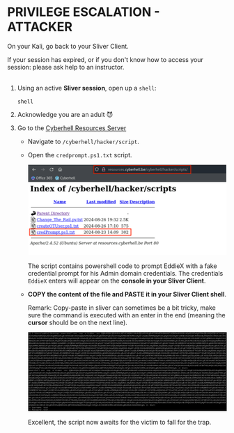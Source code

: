 # PRIVILEGE ESCALATION - ATTACKER

On your Kali, go back to your Sliver Client.

<div class="purple">
If your session has expired, or if you don't know how to access your session: please ask help to an instructor.
</div>
<br>

1. Using an active **Sliver session**, open up a `shell`: 

    ```
    shell
    ```

1. Acknowledge you are an adult 😈


1. Go to the [Cyberhell Resources Server](http://resources.cyberhell.be/) 

    - Navigate to `/cyberhell/hacker/script`. 
    - Open the `credprompt.ps1.txt` script. 

        ![image](../../images/resource_server_cred_prompt.png)

        <div class="info">

        The script contains powershell code to prompt EddieX with a fake credential prompt for his Admin domain credentials. 
        The credentials `EddieX` enters will appear on the **console in your Sliver Client**.
        </div>

    - **COPY the content of the file and PASTE it in your Sliver Client shell**.

        <div class="red">

        Remark: Copy-paste in sliver can sometimes be a bit tricky, make sure the command is executed with an enter in the end (meaning the **cursor** should be on the next line).
        </div>

        ![image](../../images/sliver_credential_prompt.png)
    
        Excellent, the script now awaits for the victim to fall for the trap.